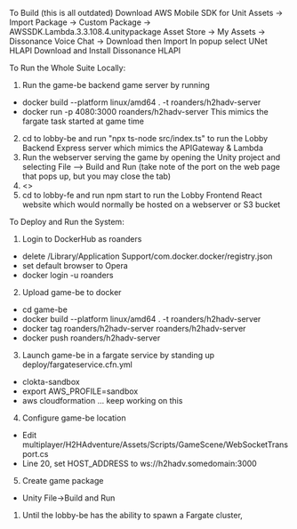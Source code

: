 To Build (this is all outdated)
Download AWS Mobile SDK for Unit
Assets -> Import Package -> Custom Package -> AWSSDK.Lambda.3.3.108.4.unitypackage
Asset Store -> My Assets -> Dissonance Voice Chat -> Download then Import
In popup select UNet HLAPI
Download and Install Dissonance HLAPI

To Run the Whole Suite Locally:
1. Run the game-be backend game server by running 
  - docker build --platform linux/amd64 . -t roanders/h2hadv-server
  - docker run -p 4080:3000 roanders/h2hadv-server
  This mimics the fargate task started at game time
2. cd to lobby-be and run "npx ts-node src/index.ts" to run the Lobby Backend Express server
   which mimics the APIGateway & Lambda
3. Run the webserver serving the game by opening the Unity project and selecting File --> Build and Run
   (take note of the port on the web page that pops up, but you may close the tab)
4. <<instructions for setting port>>
5. cd to lobby-fe and run npm start to run the Lobby Frontend React website
   which would normally be hosted on a webserver or S3 bucket

To Deploy and Run the System:
1. Login to DockerHub as roanders
  - delete /Library/Application Support/com.docker.docker/registry.json
  - set default browser to Opera
  - docker login -u roanders
2. Upload game-be to docker
  - cd game-be
  - docker build --platform linux/amd64 . -t roanders/h2hadv-server
  - docker tag roanders/h2hadv-server roanders/h2hadv-server
  - docker push roanders/h2hadv-server
3. Launch game-be in a fargate service by standing up deploy/fargateservice.cfn.yml
  - clokta-sandbox
  - export AWS_PROFILE=sandbox
  - aws cloudformation ... keep working on this
4. Configure game-be location
 - Edit multiplayer/H2HAdventure/Assets/Scripts/GameScene/WebSocketTransport.cs
 - Line 20, set HOST_ADDRESS to ws://h2hadv.somedomain:3000
5. Create game package
 - Unity File->Build and Run
1. Until the lobby-be has the ability to spawn a Fargate cluster, 

